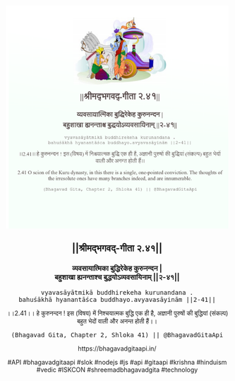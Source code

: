 <img src="../../asset/BG_2_41.png"/>
<center><h2>||श्रीमद्‍भगवद्‍-गीता २.४१||</h2>
<h3>व्यवसायात्मिका बुद्धिरेकेह कुरुनन्दन |<br/>बहुशाखा ह्यनन्ताश्च बुद्धयोऽव्यवसायिनाम् ||२-४१||</h3>
<pre>vyavasāyātmikā buddhirekeha kurunandana .<br/>bahuśākhā hyanantāśca buddhayo.avyavasāyinām ||2-41||</pre>
<p>।।2.41।। हे कुरुनन्दन ! इस (विषय) में निश्चयात्मक बुद्धि एक ही है, अज्ञानी पुरुषों की बुद्धियां (संकल्प) बहुत भेदों वाली और अनन्त होती हैं।।</p>
<pre>(Bhagavad Gita, Chapter 2, Shloka 41) || @BhagavadGitaApi</pre><p>https://bhagavadgitaapi.in/</p><p>#API #bhagavadgitaapi #slok #nodejs #js #api #gitaapi #krishna #hinduism #vedic #ISKCON #shreemadbhagavadgita #technology</p></center>